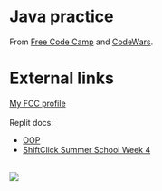 # Java practice
From <a href = "https://www.freecodecamp.org/learn/javascript-algorithms-and-data-structures/basic-javascript/">Free Code Camp</a> and <a href= "">CodeWars</a>.

# External links
<a href = "https://www.freecodecamp.org/m4rt4m">My FCC profile</a><br><br>
Replit docs:
<ul>
  <li><a href = "https://replit.com/@M4rt4M/summerSchoolOOP">OOP</a></li>
  <li><a href = "https://replit.com/@M4rt4M/SummerSchool4">ShiftClick Summer School Week 4</a></li>
</ul><br>
<a href = "https://www.codewars.com/users/M4rt4M" target="_blank"><img src=https://www.codewars.com/users/M4rt4M/badges/small></a>

